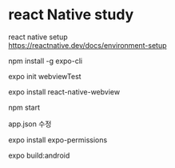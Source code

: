 # react Native study

react native setup<br/>
https://reactnative.dev/docs/environment-setup

npm install -g expo-cli

expo init webviewTest

expo install react-native-webview

npm start

app.json 수정

expo install expo-permissions

expo build:android



